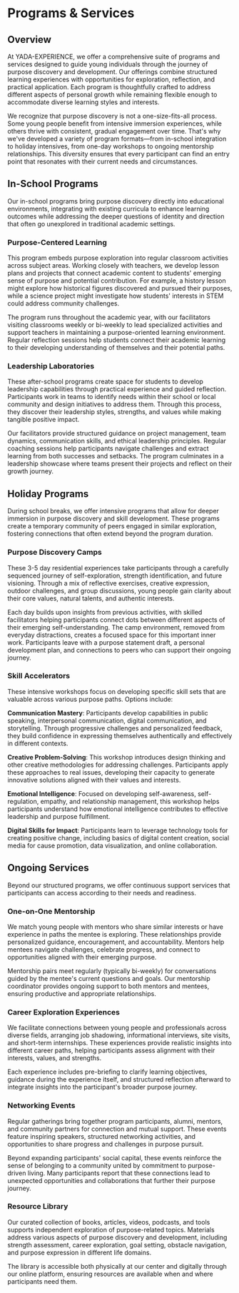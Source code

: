 # Programs & Services

## Overview

At YADA-EXPERIENCE, we offer a comprehensive suite of programs and services designed to guide young individuals through the journey of purpose discovery and development. Our offerings combine structured learning experiences with opportunities for exploration, reflection, and practical application. Each program is thoughtfully crafted to address different aspects of personal growth while remaining flexible enough to accommodate diverse learning styles and interests.

We recognize that purpose discovery is not a one-size-fits-all process. Some young people benefit from intensive immersion experiences, while others thrive with consistent, gradual engagement over time. That's why we've developed a variety of program formats—from in-school integration to holiday intensives, from one-day workshops to ongoing mentorship relationships. This diversity ensures that every participant can find an entry point that resonates with their current needs and circumstances.

## In-School Programs

Our in-school programs bring purpose discovery directly into educational environments, integrating with existing curricula to enhance learning outcomes while addressing the deeper questions of identity and direction that often go unexplored in traditional academic settings.

### Purpose-Centered Learning

This program embeds purpose exploration into regular classroom activities across subject areas. Working closely with teachers, we develop lesson plans and projects that connect academic content to students' emerging sense of purpose and potential contribution. For example, a history lesson might explore how historical figures discovered and pursued their purposes, while a science project might investigate how students' interests in STEM could address community challenges.

The program runs throughout the academic year, with our facilitators visiting classrooms weekly or bi-weekly to lead specialized activities and support teachers in maintaining a purpose-oriented learning environment. Regular reflection sessions help students connect their academic learning to their developing understanding of themselves and their potential paths.

### Leadership Laboratories

These after-school programs create space for students to develop leadership capabilities through practical experience and guided reflection. Participants work in teams to identify needs within their school or local community and design initiatives to address them. Through this process, they discover their leadership styles, strengths, and values while making tangible positive impact.

Our facilitators provide structured guidance on project management, team dynamics, communication skills, and ethical leadership principles. Regular coaching sessions help participants navigate challenges and extract learning from both successes and setbacks. The program culminates in a leadership showcase where teams present their projects and reflect on their growth journey.

## Holiday Programs

During school breaks, we offer intensive programs that allow for deeper immersion in purpose discovery and skill development. These programs create a temporary community of peers engaged in similar exploration, fostering connections that often extend beyond the program duration.

### Purpose Discovery Camps

These 3-5 day residential experiences take participants through a carefully sequenced journey of self-exploration, strength identification, and future visioning. Through a mix of reflective exercises, creative expression, outdoor challenges, and group discussions, young people gain clarity about their core values, natural talents, and authentic interests.

Each day builds upon insights from previous activities, with skilled facilitators helping participants connect dots between different aspects of their emerging self-understanding. The camp environment, removed from everyday distractions, creates a focused space for this important inner work. Participants leave with a purpose statement draft, a personal development plan, and connections to peers who can support their ongoing journey.

### Skill Accelerators

These intensive workshops focus on developing specific skill sets that are valuable across various purpose paths. Options include:

**Communication Mastery**: Participants develop capabilities in public speaking, interpersonal communication, digital communication, and storytelling. Through progressive challenges and personalized feedback, they build confidence in expressing themselves authentically and effectively in different contexts.

**Creative Problem-Solving**: This workshop introduces design thinking and other creative methodologies for addressing challenges. Participants apply these approaches to real issues, developing their capacity to generate innovative solutions aligned with their values and interests.

**Emotional Intelligence**: Focused on developing self-awareness, self-regulation, empathy, and relationship management, this workshop helps participants understand how emotional intelligence contributes to effective leadership and purpose fulfillment.

**Digital Skills for Impact**: Participants learn to leverage technology tools for creating positive change, including basics of digital content creation, social media for cause promotion, data visualization, and online collaboration.

## Ongoing Services

Beyond our structured programs, we offer continuous support services that participants can access according to their needs and readiness.

### One-on-One Mentorship

We match young people with mentors who share similar interests or have experience in paths the mentee is exploring. These relationships provide personalized guidance, encouragement, and accountability. Mentors help mentees navigate challenges, celebrate progress, and connect to opportunities aligned with their emerging purpose.

Mentorship pairs meet regularly (typically bi-weekly) for conversations guided by the mentee's current questions and goals. Our mentorship coordinator provides ongoing support to both mentors and mentees, ensuring productive and appropriate relationships.

### Career Exploration Experiences

We facilitate connections between young people and professionals across diverse fields, arranging job shadowing, informational interviews, site visits, and short-term internships. These experiences provide realistic insights into different career paths, helping participants assess alignment with their interests, values, and strengths.

Each experience includes pre-briefing to clarify learning objectives, guidance during the experience itself, and structured reflection afterward to integrate insights into the participant's broader purpose journey.

### Networking Events

Regular gatherings bring together program participants, alumni, mentors, and community partners for connection and mutual support. These events feature inspiring speakers, structured networking activities, and opportunities to share progress and challenges in purpose pursuit.

Beyond expanding participants' social capital, these events reinforce the sense of belonging to a community united by commitment to purpose-driven living. Many participants report that these connections lead to unexpected opportunities and collaborations that further their purpose journey.

### Resource Library

Our curated collection of books, articles, videos, podcasts, and tools supports independent exploration of purpose-related topics. Materials address various aspects of purpose discovery and development, including strength assessment, career exploration, goal setting, obstacle navigation, and purpose expression in different life domains.

The library is accessible both physically at our center and digitally through our online platform, ensuring resources are available when and where participants need them.
